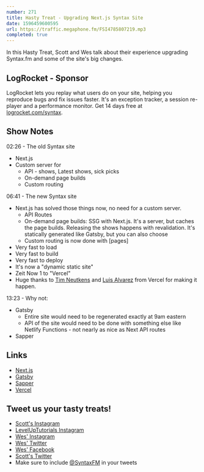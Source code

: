 ```yaml
---
number: 271
title: Hasty Treat - Upgrading Next.js Syntax Site
date: 1596459600595
url: https://traffic.megaphone.fm/FSI4785807219.mp3
completed: true
---
```


In this Hasty Treat, Scott and Wes talk about their experience upgrading Syntax.fm and some of the site's big changes. 

## LogRocket - Sponsor
LogRocket lets you replay what users do on your site, helping you reproduce bugs and fix issues faster. It's an exception tracker, a session re-player and a performance monitor. Get 14 days free at [logrocket.com/syntax](https://logrocket.com/syntax).

## Show Notes

02:26 - The old Syntax site

* Next.js
* Custom server for
  * API - shows, Latest shows, sick picks
  * On-demand page builds
  * Custom routing

06:41 - The new Syntax site

* Next.js has solved those things now, no need for a custom server. 
  * API Routes
  * On-demand page builds: SSG with Next.js. It's a server, but caches the page builds. Releasing the shows happens with revalidation. It's statically generated like Gatsby, but you can also choose 
  * Custom routing is now done with [pages]
* Very fast to load
* Very fast to build
* Very fast to deploy
* It's now a "dynamic static site"
* Zeit Now 1 to "Vercel"
* Huge thanks to [Tim Neutkens](https://twitter.com/timneutkens) and [Luis Alvarez](https://twitter.com/luis_fades) from Vercel for making it happen.

13:23 - Why not:

* Gatsby
  * Entire site would need to be regenerated exactly at 9am eastern
  * API of the site would need to be done with something else like Netlify Functions - not nearly as nice as Next API routes
* Sapper

## Links
* [Next.js](https://nextjs.org/)
* [Gatsby](https://www.gatsbyjs.org/)
* [Sapper](https://sapper.svelte.dev/)
* [Vercel](https://vercel.com/)

## Tweet us your tasty treats!
* [Scott's Instagram](https://www.instagram.com/stolinski/)
* [LevelUpTutorials Instagram](https://www.instagram.com/LevelUpTutorials/)
* [Wes' Instagram](https://www.instagram.com/wesbos/)
* [Wes' Twitter](https://twitter.com/wesbos)
* [Wes' Facebook](https://www.facebook.com/wesbos.developer)
* [Scott's Twitter](https://twitter.com/stolinski)
* Make sure to include [@SyntaxFM](https://twitter.com/SyntaxFM) in your tweets
